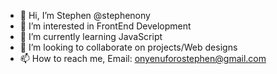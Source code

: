 - 👋 Hi, I’m Stephen @stephenony
- 👀 I’m interested in FrontEnd Development
- 🌱 I’m currently learning JavaScript
- 💞️ I’m looking to collaborate on projects/Web designs 
- 📫 How to reach me, Email: onyenuforostephen@gmail.com

<!---
stephenony/stephenony is a ✨ special ✨ repository because its `README.md` (this file) appears on your GitHub profile.
You can click the Preview link to take a look at your changes.
--->
